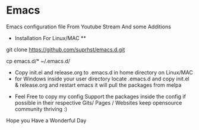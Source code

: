 # Emacs
Emacs configuration file From Youtube Stream And some Additions 
* Installation For Linux/MAC
**

git clone https://github.com/suprhst/emacs.d.git


   cp emacs.d/* ~/.emacs.d/ 
   
   
+ Copy init.el and release.org to .emacs.d in home directory on Linux/MAC
 + for Windows inside your user directory locate .emacs.d and copy init.el & release.org
   and restart emacs it will pull the packages from melpa 


* Feel Free to copy my config 
Support the packages inside the config if possible in their respective Gits/ Pages / Websites keep opensource community thriving :)

Hope you Have a Wonderful Day
